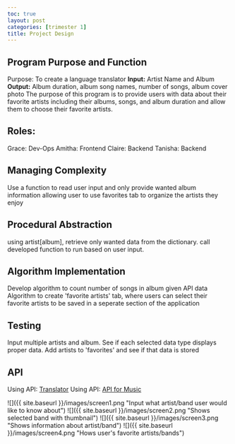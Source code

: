 ```yaml
---
toc: true
layout: post
categories: [trimester 1]
title: Project Design
---
```


## Program Purpose and Function

Purpose: To create a language translator
**Input:** Artist Name and Album
**Output:** Album duration, album song names, number of songs, album cover photo
The purpose of this program is to provide users with data about their favorite artists including their albums, songs, and album duration and allow them to choose their favorite artists.

## Roles:

Grace: Dev-Ops
Amitha: Frontend
Claire: Backend
Tanisha: Backend

## Managing Complexity

Use a function to read user input and only provide wanted album information allowing user to use favorites tab to organize the artists they enjoy

## Procedural Abstraction
using artist[album], retrieve only wanted data from the dictionary. call developed function to run based on user input.

## Algorithm Implementation
Develop algorithm to count number of songs in album given API data
Algorithm to create 'favorite artists' tab, where users can select their favorite artists to be saved in a seperate section of the application

## Testing
Input multiple artists and album. See if each selected data type displays proper data. Add artists to 'favorites' and see if that data is stored

## API

Using API: [Translator](/repository_1/_notebooks/2022-10-7-API.ipynb)
Using API: [API for Music](/repository_1/_notebooks/2022-10-7-API.ipynb)

![]({{ site.baseurl }}/images/screen1.png "Input what artist/band user would like to know about")
![]({{ site.baseurl }}/images/screen2.png "Shows selected band with thumbnail")
![]({{ site.baseurl }}/images/screen3.png "Shows information about artist/band")
![]({{ site.baseurl }}/images/screen4.png "Hows user's favorite artists/bands")